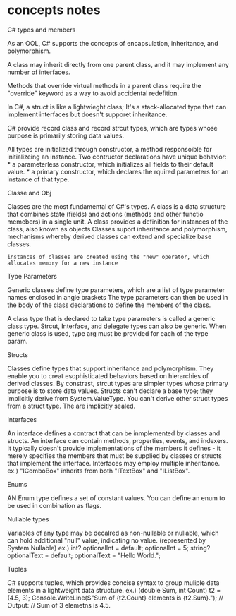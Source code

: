# concepts notes

C# types and members

As an OOL, C# supports the concepts of encapsulation, inheritance, and polymorphism.

A class may inherit directly from one parent class, and it may implement any number of interfaces.

Methods that override virtual methods in a parent class require the "override" keyword as a way to avoid accidental redefition.

In C#, a struct is like a lightwieght class;
    It's a stack-allocated type that can implement interfaces but doesn't supporet inheritance.

C# provide record class and record strcut types, which are types whose purpose is primarily storing data values.

All types are initialized through constructor, a method responsoible for initializeing an instance.
    Two contructor declarations have unique behavior:
        * a parameterless constructor, which initializes all fields to their default value.
        * a primary constructor, which declares the rquired parameters for an instance of that type.


Classe and Obj

Classes are the most fundamental of C#'s types.
    A class is a data structure that combines state (fields) and actions (methods and other functio memebers) in a single unit.
    A class provides a definition for instances of the class, also known as objects
    Classes suport inheritance and polymorphism, mechanisms whereby derived classes can extend and specialize base classes.

    instances of classes are created using the "new" operator, which allocates memory for a new instance


Type Parameters

Generic classes define type parameters, which are a list of type parameter names enclosed in angle braskets
The type parameters can then be used in the body of the class declarations to define the members of the class.

A class type that is declared to take type parameters is called a generic class type.
    Strcut, Interface, and delegate types can also be generic.
    When generic class is used, type arg must be provided for each of the type param.


Structs

Classes define types that support inheritance and polymorphism. They enable you to creat esophisticated behaviors based on hierarchies of derived classes.
By constrast, strcut types are simpler types whose primary purpose is to store data values.
    Structs can't declare a base type; they implicitly derive from System.ValueType.
    You can't derive other struct types from a struct type. The are implicitly sealed.

Interfaces

An interface defines a contract that can be inmplemented by classes and structs.
An interface can contain methods, properties, events, and indexers. It typically doesn't provide implementations of the members it defines - 
    it merely specifies the members that must be supplied by classes or structs that implement the interface.
Interfaces may employ multiple inheritance.
    ex.) "IComboBox" inherits from both "ITextBox" and "IListBox".


Enums

AN Enum type defines a set of constant values.
You can define an enum to be used in combination as flags.


Nullable types

Variables of any type may be decalred as non-nullable or nullable, which can hold additional "null" value, indicating no value. (represented by System.Nullable<T>)
    ex.) int? optionalInt = default;
         optionalInt = 5;
         string? optionalText = default;
         optionalText = "Hello World.";

Tuples

C# supports tuples, which provides concise syntax to group muliple data elements in a lightweight data structure.
    ex.) (double Sum, int Count) t2 = (4.5, 3);
         Console.WriteLine($"Sum of {t2.Count} elements is {t2.Sum}.");
         // Output:
         // Sum of 3 elemetns is 4.5.